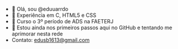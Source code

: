 - 👋 Olá, sou @eduuarrdo
- 👀 Experiência em C, HTML5 e CSS
- 🌱 Curso o 3º período de ADS na FAETERJ
- 💞️ Estou ainda nos primeiros passos aqui no GitHub e tentando me aprimorar nesta rede
- Contato:  edusb1613@gmail.com

<!---
eduuarrdo/eduuarrdo is a ✨ special ✨ repository because its `README.md` (this file) appears on your GitHub profile.
You can click the Preview link to take a look at your changes.
--->
